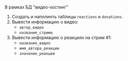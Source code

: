 В рамках БД "видео-хостинг"

1. Создать и наполинть таблицы `reactions` и `donations`.
2. Вывести информацию о видео:
    - `автор_видео`
    - `название_стрима`
3. Вывести информацию о реакциях на стрим #1:
    - `название_видео`
    - `имя_автора_реакции`
    - `значение_реакции`